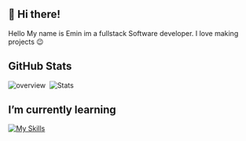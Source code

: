 ## 👋 Hi there!
Hello My name is Emin im a fullstack Software developer. I love making projects 😉
## GitHub Stats
![overview](https://raw.githubusercontent.com/zortos293/github-stats/master/generated/overview.svg#gh-dark-mode-only)
![]()
![Stats](https://raw.githubusercontent.com/zortos293/github-stats/master/generated/languages.svg#gh-dark-mode-only)
![]()

## I’m currently learning
[![My Skills](https://skillicons.dev/icons?i=cpp,laravel)](https://skillicons.dev)
<!--
**zortos293/zortos293** is a ✨ _special_ ✨ repository because its `README.md` (this file) appears on your GitHub profile.

Here are some ideas to get you started:

- 🔭 I’m currently working on ...
- 🌱 I’m currently learning ...
- 👯 I’m looking to collaborate on ...
- 🤔 I’m looking for help with ...
- 💬 Ask me about ...
- 📫 How to reach me: ...
- 😄 Pronouns: ...
- ⚡ Fun fact: ...
-->
